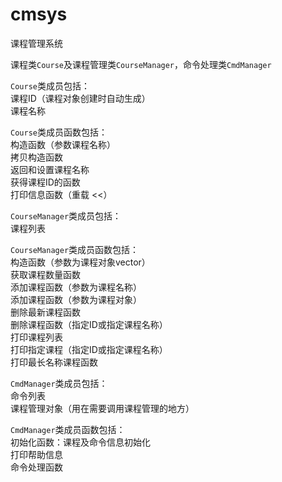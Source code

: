 # cmsys
课程管理系统

课程类`Course`及课程管理类`CourseManager`，命令处理类`CmdManager`

`Course`类成员包括：  
课程ID（课程对象创建时自动生成）  
课程名称  

`Course`类成员函数包括：  
构造函数（参数课程名称）  
拷贝构造函数  
返回和设置课程名称  
获得课程ID的函数  
打印信息函数（重载 <<）  

`CourseManager`类成员包括：  
课程列表  

`CourseManager`类成员函数包括：    
构造函数（参数为课程对象vector）  
获取课程数量函数  
添加课程函数（参数为课程名称）  
添加课程函数（参数为课程对象）  
删除最新课程函数  
删除课程函数（指定ID或指定课程名称）  
打印课程列表  
打印指定课程（指定ID或指定课程名称）  
打印最长名称课程函数  

`CmdManager`类成员包括：  
命令列表  
课程管理对象（用在需要调用课程管理的地方）  

`CmdManager`类成员函数包括：  
初始化函数：课程及命令信息初始化  
打印帮助信息  
命令处理函数  

